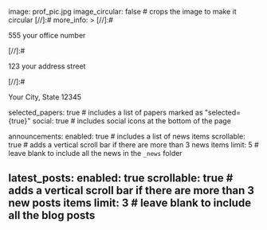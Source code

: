   image: prof_pic.jpg
  image_circular: false # crops the image to make it circular
[//]:#   more_info: >
[//]:#     <p>555 your office number</p>
[//]:#     <p>123 your address street</p>
[//]:#     <p>Your City, State 12345</p>

selected_papers: true # includes a list of papers marked as "selected={true}"
social: true # includes social icons at the bottom of the page

announcements:
  enabled: true # includes a list of news items
  scrollable: true # adds a vertical scroll bar if there are more than 3 news items
  limit: 5 # leave blank to include all the news in the `_news` folder

latest_posts:
  enabled: true
  scrollable: true # adds a vertical scroll bar if there are more than 3 new posts items
  limit: 3 # leave blank to include all the blog posts
---